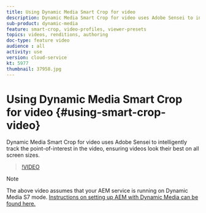 ```yaml
---
title: Using Dynamic Media Smart Crop for video
description: Dynamic Media Smart Crop for video uses Adobe Sensei to intelligently track the point-of-interest in the video, ensuring videos look their best on all screen sizes.
sub-product: dynamic-media
feature: smart-crop, video-profiles, viewer-presets
topics: videos, renditions, authoring
doc-type: feature video
audience : all
activity: use
version: cloud-service
kt: 5977
thumbnail: 37958.jpg
---
```


# Using Dynamic Media Smart Crop for video {#using-smart-crop-video}

Dynamic Media Smart Crop for video uses Adobe Sensei to intelligently track the point-of-interest in the video, ensuring videos look their best on all screen sizes.

>[!VIDEO](https://video.tv.adobe.com/v/37958/?quality=12)

>[!NOTE]
>
>The above video assumes that your AEM service is running on Dynamic Media S7 mode. [Instructions on setting up AEM with Dynamic Media can be found here.](https://docs.adobe.com/content/help/en/experience-manager-cloud-service/assets/dynamicmedia/config-dm.html)

